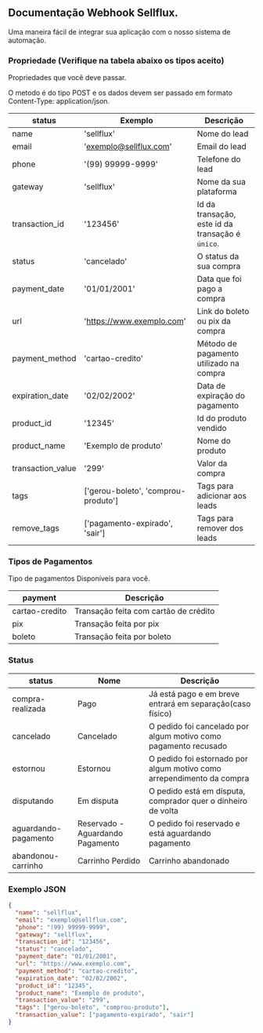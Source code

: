 ## Documentação Webhook Sellflux.

Uma maneira fácil de integrar sua aplicação com o nosso sistema de automação.

### Propriedade (Verifique na tabela abaixo os tipos aceito)

Propriedades que você deve passar.

O metodo é do tipo POST e os dados devem ser passado em formato Content-Type: application/json.

| status            | Exemplo                             | Descrição                                        |
| ----------------- | ----------------------------------- | ------------------------------------------------ |
| name              | 'sellflux'                          | Nome do lead                                     |
| email             | 'exemplo@sellflux.com'              | Email do lead                                    |
| phone             | '(99) 99999-9999'                   | Telefone do lead                                 |
| gateway           | 'sellflux'                          | Nome da sua plataforma                           |
| transaction_id    | '123456'                            | Id da transação, este id da transação é `único`. |
| status            | 'cancelado'                         | O status da sua compra                           |
| payment_date      | '01/01/2001'                        | Data que foi pago a compra                       |
| url               | 'https://www.exemplo.com'           | Link do boleto ou pix da compra                  |
| payment_method    | 'cartao-credito'                    | Método de pagamento utilizado na compra          |
| expiration_date   | '02/02/2002'                        | Data de expiração do pagamento                   |
| product_id        | '12345'                             | Id do produto vendido                            |
| product_name      | 'Exemplo de produto'                | Nome do produto                                  |
| transaction_value | '299'                               | Valor da compra                                  |
| tags              | ['gerou-boleto', 'comprou-produto'] | Tags para adicionar aos leads                    |
| remove_tags       | ['pagamento-expirado', 'sair']      | Tags para remover dos leads                      |

### Tipos de Pagamentos

Tipo de pagamentos Disponíveis para você.

| payment        | Descrição                             |
| -------------- | ------------------------------------- |
| cartao-credito | Transação feita com cartão de crédito |
| pix            | Transação feita por pix               |
| boleto         | Transação feita por boleto            |

### Status

| status               | Nome                             | Descrição                                                             |
| -------------------- | -------------------------------- | --------------------------------------------------------------------- |
| compra-realizada     | Pago                             | Já está pago e em breve entrará em separação(caso físico)             |
| cancelado            | Cancelado                        | O pedido foi cancelado por algum motivo como pagamento recusado       |
| estornou             | Estornou                         | O pedido foi estornado por algum motivo como arrependimento da compra |
| disputando           | Em disputa                       | O pedido está em disputa, comprador quer o dinheiro de volta          |
| aguardando-pagamento | Reservado - Aguardando Pagamento | O pedido foi reservado e está aguardando pagamento                    |
| abandonou-carrinho   | Carrinho Perdido                 | Carrinho abandonado                                                   |

### Exemplo JSON

```json
{
  "name": "sellflux",
  "email": "exemplo@sellflux.com",
  "phone": "(99) 99999-9999",
  "gateway": "sellflux",
  "transaction_id": "123456",
  "status": "cancelado",
  "payment_date": "01/01/2001",
  "url": "https://www.exemplo.com",
  "payment_method": "cartao-credito",
  "expiration_date": "02/02/2002",
  "product_id": "12345",
  "product_name": "Exemplo de produto",
  "transaction_value": "299",
  "tags": ["gerou-boleto", "comprou-produto"],
  "transaction_value": ["pagamento-expirado", "sair"]
}
```

